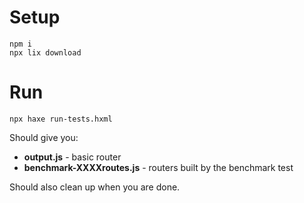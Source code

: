 # Setup

```
npm i
npx lix download
```

# Run

```
npx haxe run-tests.hxml
```

Should give you:
 - __output.js__ - basic router
 - __benchmark-XXXXroutes.js__ - routers built by the benchmark test

Should also clean up when you are done.